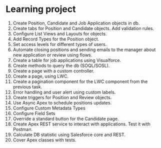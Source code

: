 # Learning project

1) Create Position, Candidate and Job Application objects in db.
2) Create tabs for Position and Candidate objects. Add validation rules.
3) Configure List Views and Layouts for objects.
4) Add Record Types for the Position object.
5) Set access levels for different types of users.
6) Automate closing positions and sending emails to the manager about new application or review using flows.
7) Create a table for job applications using Visualforce.
8) Create methods to query the db (SOQL/SOSL).
9) Create a page with a custom controller.
10) Create a page, using LWC.
11) Create a pagination component for the LWC component from the previous task.
12) Error handling and user alert using custom labels.
13) Create triggers for Position and Review objects.
14) Use Async Apex to schedule positions updates.
15) Configure Custom Metadata Types
16) Configure Field Sets
17) Override a standard button for the Candidate page.
18) Create Apex REST service to interact with applications. Test it with Postman.
19) Calculate DB statistic using Salesforce core and REST.
20) Cover Apex classes with tests.
